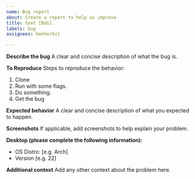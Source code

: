 ```yaml
---
name: Bug report
about: Create a report to help us improve
title: text [BUG].
labels: bug
assignees: benherbst

---
```


**Describe the bug**
A clear and concise description of what the bug is.

**To Reproduce**
Steps to reproduce the behavior:
1. Clone
2. Run with some flags.
3. Do something.
4. Get the bug

**Expected behavior**
A clear and concise description of what you expected to happen.

**Screenshots**
If applicable, add screenshots to help explain your problem.

**Desktop (please complete the following information):**
 - OS Distro: [e.g. Arch]
 - Version [e.g. 22]

**Additional context**
Add any other context about the problem here.
